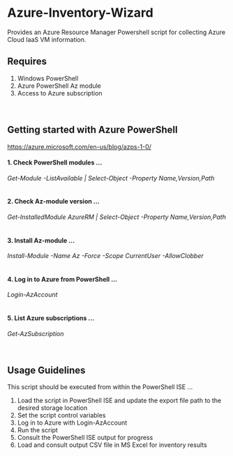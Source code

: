 # Azure-Inventory-Wizard
Provides an Azure Resource Manager Powershell script for collecting Azure Cloud IaaS VM information.

## Requires
1. Windows PowerShell
2. Azure PowerShell Az module
3. Access to Azure subscription
<br/><br/><br/>

## Getting started with Azure PowerShell
https://azure.microsoft.com/en-us/blog/azps-1-0/

#### 1. Check PowerShell modules ...
*Get-Module -ListAvailable | Select-Object -Property Name,Version,Path*
<br/><br/>

#### 2. Check Az-module version ...
*Get-InstalledModule AzureRM | Select-Object -Property Name,Version,Path*
<br/><br/>

#### 3. Install Az-module ...
*Install-Module -Name Az -Force -Scope CurrentUser -AllowClobber*
<br/><br/>

#### 4. Log in to Azure from PowerShell ...
*Login-AzAccount*
<br/><br/>

#### 5. List Azure subscriptions ...
*Get-AzSubscription*
<br/><br/><br/>

## Usage Guidelines
This script should be executed from within the PowerShell ISE ...
1. Load the script in PowerShell ISE and update the export file path to the desired storage location
2. Set the script control variables
3. Log in to Azure with
   Login-AzAccount
4. Run the script
5. Consult the PowerShell ISE output for progress
6. Load and consult output CSV file in MS Excel for inventory results
